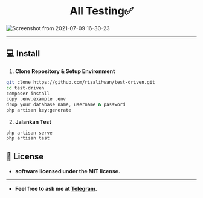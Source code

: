 <h1 align="center">All Testing✅</h1>

[](url)
![Screenshot from 2021-07-09 16-30-23](https://user-images.githubusercontent.com/55536560/125057694-b8517700-e0d3-11eb-90c2-57a877503484.png)

------------

## 💻 Install

1. **Clone Repository & Setup Environment**
```bash
git clone https://github.com/rizalihwan/test-driven.git
cd test-driven
composer install
copy .env.example .env
drop your database name, username & password
php artisan key:generate
```

2. **Jalankan Test**
```command
php artisan serve
php artisan test
```

## 📝 License
- **software licensed under the MIT license.**

------------

- **Feel free to ask me at [Telegram](https://t.me/ihw_me/).**

